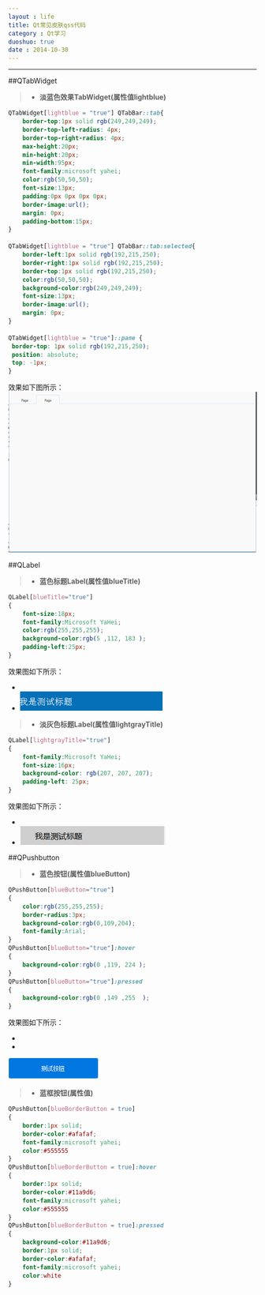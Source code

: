 ```yaml
---
layout : life
title: Qt常见皮肤qss代码
category : Qt学习
duoshuo: true
date : 2014-10-30
---
```


<!-- more -->

******

##QTabWidget

> * **淡蓝色效果TabWidget(属性值lightblue)**

```css
QTabWidget[lightblue = "true"] QTabBar::tab{    	
	border-top:1px solid rgb(249,249,249);
	border-top-left-radius: 4px;
    border-top-right-radius: 4px;
	max-height:20px;
	min-height:20px;
	min-width:95px;
	font-family:microsoft yahei;
	color:rgb(50,50,50);
	font-size:13px;
	padding:0px 0px 0px 0px;
	border-image:url();
	margin: 0px;
	padding-bottom:15px;
}

QTabWidget[lightblue = "true"] QTabBar::tab:selected{
	border-left:1px solid rgb(192,215,250);
	border-right:1px solid rgb(192,215,250);
	border-top:1px solid rgb(192,215,250);
	color:rgb(50,50,50);
	background-color:rgb(249,249,249);
	font-size:13px;
	border-image:url();
	margin: 0px;
}

QTabWidget[lightblue = "true"]::pane { 
 border-top: 1px solid rgb(192,215,250);
 position: absolute;
 top: -1px;
}
```
效果如下图所示：
![QTableWidget](/res/img/blog/皮肤模块说明文档的资源文件/QTabWidget.png)

##QLabel 

> * **蓝色标题Label(属性值blueTitle)**

```css
QLabel[blueTitle="true"]
{
	font-size:18px;
	font-family:Microsoft YaHei;
	color:rgb(255,255,255);
	background-color:rgb(5 ,112, 183 );
	padding-left:25px;
}
```

效果图如下所示：

* 
 * ![blueTitleLabel](/res/img/blog/皮肤模块说明文档的资源文件/blueTitle.png)

> * **淡灰色标题Label(属性值lightgrayTitle)**

```css
QLabel[lightgrayTitle="true"]
{
	font-family:Microsoft YaHei;
	font-size:16px;
	background-color: rgb(207, 207, 207);
	padding-left: 25px;
}
```

效果图如下所示：

* 
 * ![lightGrayTitleLabel](/res/img/blog/皮肤模块说明文档的资源文件/lightGrayTitle.png)

##QPushbutton

> * **蓝色按钮(属性值blueButton)**

```css
QPushButton[blueButton="true"]
{
	color:rgb(255,255,255);
	border-radius:3px;
	background-color:rgb(0,109,204);
	font-family:Arial;
}
QPushButton[blueButton="true"]:hover
{
	background-color:rgb(0 ,119, 224 );
}
QPushButton[blueButton="true"]:pressed
{
	background-color:rgb(0 ,149 ,255  );
}
```

效果图如下所示：

* 
 * 
  ![blueButton](/res/img/blog/皮肤模块说明文档的资源文件/blueButton.png)
  
> * **蓝框按钮(属性值)**

```css
QPushButton[blueBorderButton = true]
{
	border:1px solid;
	border-color:#afafaf;
	font-family:microsoft yahei;
	color:#555555
}
QPushButton[blueBorderButton = true]:hover
{
	border:1px solid;
	border-color:#11a9d6;
	font-family:microsoft yahei;
	color:#555555
}
QPushButton[blueBorderButton = true]:pressed
{
	background-color:#11a9d6;
	border:1px solid;
	border-color:#afafaf;
	font-family:microsoft yahei;
	color:white
}
```      